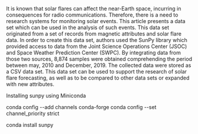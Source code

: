 It is known that solar flares can affect the near-Earth space, 
incurring in consequences for radio communications. Therefore, 
there is a need to research systems for monitoring solar events. 
This article presents a data set which can be used in the analysis of such events. 
This data set originated from a set of records from magnetic 
attributes and solar flare data. In order to create this data set, 
authors used the SunPy library which provided access to data from the 
Joint Science Operations Center (JSOC) and Space Weather Prediction Center (SWPC). 
By integrating data from those two sources, 8,874 samples were obtained comprehending 
the period between may, 2010 and December, 2019. The collected data were stored as a CSV data set. 
This data set can be used to support the research of solar flare 
forecasting, as well as to be compared to other data sets or expanded with new attributes.

Installing sunpy using Miniconda

conda config --add channels conda-forge
conda config --set channel_priority strict

conda install sunpy